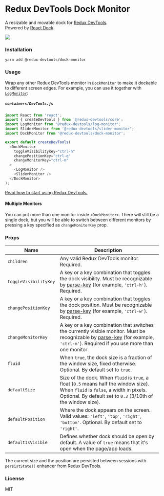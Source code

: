 # Redux DevTools Dock Monitor

A resizable and movable dock for [Redux DevTools](https://github.com/reduxjs/redux-devtools).  
Powered by [React Dock](https://github.com/alexkuz/react-dock).

![](http://i.imgur.com/QbNzNW4.gif)

### Installation

```
yarn add @redux-devtools/dock-monitor
```

### Usage

Wrap any other Redux DevTools monitor in `DockMonitor` to make it dockable to different screen edges.
For example, you can use it together with [`LogMonitor`](https://github.com/reduxjs/redux-devtools/tree/master/packages/redux-devtools-log-monitor):

##### `containers/DevTools.js`

```js
import React from 'react';
import { createDevTools } from '@redux-devtools/core';
import LogMonitor from '@redux-devtools/log-monitor';
import SliderMonitor from '@redux-devtools/slider-monitor';
import DockMonitor from '@redux-devtools/dock-monitor';

export default createDevTools(
  <DockMonitor
    toggleVisibilityKey="ctrl-h"
    changePositionKey="ctrl-q"
    changeMonitorKey="ctrl-m"
  >
    <LogMonitor />
    <SliderMonitor />
  </DockMonitor>
);
```

[Read how to start using Redux DevTools.](https://github.com/reduxjs/redux-devtools)

#### Multiple Monitors

You can put more than one monitor inside `<DockMonitor>`. There will still be a single dock, but you will be able to switch between different monitors by pressing a key specified as `changeMonitorKey` prop.

### Props

| Name                  | Description                                                                                                                                                                                                              |
| --------------------- | ------------------------------------------------------------------------------------------------------------------------------------------------------------------------------------------------------------------------ |
| `children`            | Any valid Redux DevTools monitor. Required.                                                                                                                                                                              |
| `toggleVisibilityKey` | A key or a key combination that toggles the dock visibility. Must be recognizable by [parse-key](https://github.com/thlorenz/parse-key) (for example, `'ctrl-h'`). Required.                                             |
| `changePositionKey`   | A key or a key combination that toggles the dock position. Must be recognizable by [parse-key](https://github.com/thlorenz/parse-key) (for example, `'ctrl-w'`). Required.                                               |
| `changeMonitorKey`    | A key or a key combination that switches the currently visible monitor. Must be recognizable by [parse-key](https://github.com/thlorenz/parse-key) (for example, `'ctrl-m'`). Required if you use more than one monitor. |
| `fluid`               | When `true`, the dock size is a fraction of the window size, fixed otherwise. Optional. By default set to `true`.                                                                                                        |
| `defaultSize`         | Size of the dock. When `fluid` is `true`, a float (`0.5` means half the window size). When `fluid` is `false`, a width in pixels. Optional. By default set to `0.3` (3/10th of the window size).                         |
| `defaultPosition`     | Where the dock appears on the screen. Valid values: `'left'`, `'top'`, `'right'`, `'bottom'`. Optional. By default set to `'right'`.                                                                                     |
| `defaultIsVisible`    | Defines whether dock should be open by default. A value of `true` means that it's open when the page/app loads.                                                                                                          |

The current size and the position are persisted between sessions with `persistState()` enhancer from Redux DevTools.

### License

MIT
